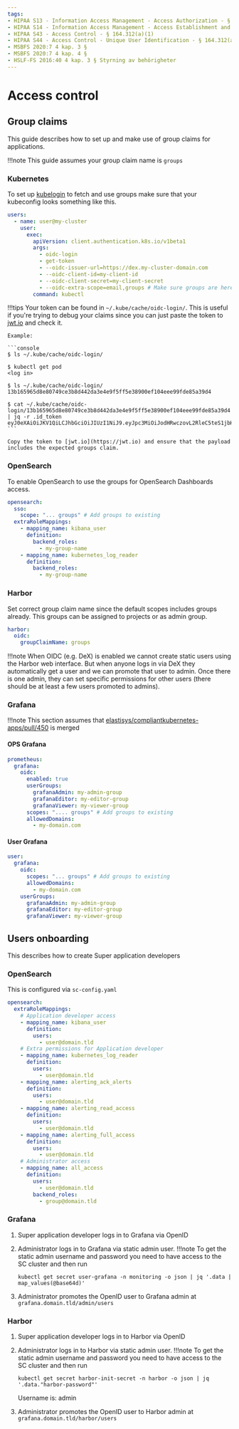 ```yaml
---
tags:
- HIPAA S13 - Information Access Management - Access Authorization - § 164.308(a)(4)(ii)(B)
- HIPAA S14 - Information Access Management - Access Establishment and Modification - § 164.308(a)(4)(ii)(C)
- HIPAA S43 - Access Control - § 164.312(a)(1)
- HIPAA S44 - Access Control - Unique User Identification - § 164.312(a)(2)(i)
- MSBFS 2020:7 4 kap. 3 §
- MSBFS 2020:7 4 kap. 4 §
- HSLF-FS 2016:40 4 kap. 3 § Styrning av behörigheter
---
```

# Access control

## Group claims

This guide describes how to set up and make use of group claims for applications.

!!!note
    This guide assumes your group claim name is `groups`

### Kubernetes

To set up [kubelogin](https://github.com/int128/kubelogin) to fetch and use groups make sure that your kubeconfig looks something like this.

```yaml
users:
  - name: user@my-cluster
    user:
      exec:
        apiVersion: client.authentication.k8s.io/v1beta1
        args:
          - oidc-login
          - get-token
          - --oidc-issuer-url=https://dex.my-cluster-domain.com
          - --oidc-client-id=my-client-id
          - --oidc-client-secret=my-client-secret
          - --oidc-extra-scope=email,groups # Make sure groups are here
        command: kubectl
```

!!!tips
    Your token can be found in `~/.kube/cache/oidc-login/`.
    This is useful if you're trying to debug your claims since you can just paste the token to [jwt.io](https://jwt.io) and check it.

    Example:

    ```console
    $ ls ~/.kube/cache/oidc-login/

    $ kubectl get pod
    <log in>

    $ ls ~/.kube/cache/oidc-login/
    13b165965d8e80749ce3b8d442da3e4e9f5ff5e38900ef104eee99fde85a39d4

    $ cat ~/.kube/cache/oidc-login/13b165965d8e80749ce3b8d442da3e4e9f5ff5e38900ef104eee99fde85a39d4 | jq -r .id_token
    eyJ0eXAiOiJKV1QiLCJhbGciOiJIUzI1NiJ9.eyJpc3MiOiJodHRwczovL2RleC5teS1jbHVzdGVyLWRvbWFpbi5jb20iLCJpYXQiOjE2MjE1MTUxNzcsImV4cCI6MTY1MzEzNzU3NywiYXVkIjoibXktY2xpZW50LWlkIiwic3ViIjoiSGlVUE92S1BKMmVwWUkwR1R1U0JYWGRxYTJTV2ZxRnc1ZjBXNVBQeThTWSIsIm5vdW5jZSI6IkNoVXhNRFk0TVRZNE1qRXpORFUzTURVM01ERXlNREFTQm1kdmIyZHNaUSIsImF0X2hhc2giOiI1aUZjbF9Sc1JvblhHekZaMU0xQ2JnIiwiZW1haWwiOiJ1c2VyQG15LWRvbWFpbi5jb20iLCJlbWFpbF92ZXJpZmllZCI6InRydWUiLCJncm91cHMiOlsibXktZ3JvdXAtb25lIiwibXktZ3JvdXAtdHdvIl19.s65Aowfn6B1PiyQvRGPRu9KgX7G39nkLtx6yCAEElao
    ```

    Copy the token to [jwt.io](https://jwt.io) and ensure that the payload includes the expected groups claim.

### OpenSearch

To enable OpenSearch to use the groups for OpenSearch Dashboards access.
```yaml
opensearch:
  sso:
    scope: "... groups" # Add groups to existing
  extraRoleMappings:
    - mapping_name: kibana_user
      definition:
        backend_roles:
          - my-group-name
    - mapping_name: kubernetes_log_reader
      definition:
        backend_roles:
          - my-group-name
```

### Harbor

Set correct group claim name since the default scopes includes groups already.
This groups can be assigned to projects or as admin group.

```yaml
harbor:
  oidc:
    groupClaimName: groups
```

!!!note
    When OIDC (e.g. DeX) is enabled we cannot create static users using the Harbor web interface. But when anyone logs in via DeX they automatically get a user and we can promote that user to admin.
    Once there is one admin, they can set specific permissions for other users (there should be at least a few users promoted to admins).

### Grafana

!!!note
    This section assumes that [elastisys/compliantkubernetes-apps/pull/450](https://github.com/elastisys/compliantkubernetes-apps/pull/450) is merged

#### OPS Grafana

```yaml
prometheus:
  grafana:
    oidc:
      enabled: true
      userGroups:
        grafanaAdmin: my-admin-group
        grafanaEditor: my-editor-group
        grafanaViewer: my-viewer-group
      scopes: ".... groups" # Add groups to existing
      allowedDomains:
        - my-domain.com
```

#### User Grafana

```yaml
user:
  grafana:
    oidc:
      scopes: "... groups" # Add groups to existing
      allowedDomains:
        - my-domain.com
    userGroups:
      grafanaAdmin: my-admin-group
      grafanaEditor: my-editor-group
      grafanaViewer: my-viewer-group
```

## Users onboarding

This describes how to create Super application developers

### OpenSearch

This is configured via `sc-config.yaml`

```yaml
opensearch:
  extraRoleMappings:
    # Application developer access
    - mapping_name: kibana_user 
      definition:
        users:
          - user@domain.tld
    # Extra permissions for Application developer
    - mapping_name: kubernetes_log_reader
      definition:
        users:
          - user@domain.tld
    - mapping_name: alerting_ack_alerts
      definition:
        users:
          - user@domain.tld
    - mapping_name: alerting_read_access
      definition:
        users:
          - user@domain.tld
    - mapping_name: alerting_full_access
      definition:
        users:
          - user@domain.tld
    # Administrator access 
    - mapping_name: all_access
      definition:
        users:
          - user@domain.tld
        backend_roles:
          - group@domain.tld
```

### Grafana

1. Super application developer logs in to Grafana via OpenID

2. Administrator logs in to Grafana via static admin user.
!!!note
    To get the static admin username and password you need to have access to the SC cluster and then run

    `kubectl get secret user-grafana -n monitoring -o json | jq '.data | map_values(@base64d)'`

3. Administrator promotes the OpenID user to Grafana admin at `grafana.domain.tld/admin/users`

### Harbor

1. Super application developer logs in to Harbor via OpenID

2. Administrator logs in to Harbor via static admin user.
!!!note
    To get the static admin username and password you need to have access to the SC cluster and then run

    `kubectl get secret harbor-init-secret -n harbor -o json | jq '.data."harbor-password"'`

    Username is: admin

3. Administrator promotes the OpenID user to Harbor admin at `grafana.domain.tld/harbor/users`
